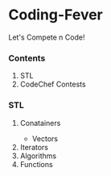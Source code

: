 # Coding-Fever
Let's Compete n Code!

<h3> Contents </h3>
<ol>
<li>STL</li>
<li>CodeChef Contests</li>
</ol>

<h3>STL</h3>
<ol>
  <li>Conatainers</li>
  <ul>
    <li>Vectors</li>
  </ul>
  <li>Iterators</li>
  <li>Algorithms</li>
  <li>Functions</li>
</ol>


